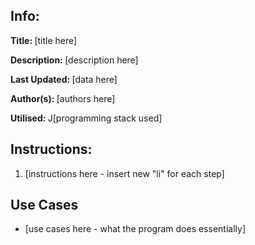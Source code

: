 <h2>Info:</h2>
<p><b>Title: </b>[title here]</p>
<p><b>Description: </b>[description here]</p>
<p><b>Last Updated: </b>[data here]</p>
<p><b>Author(s): </b>[authors here]</p>
<p><b>Utilised: </b>J[programming stack used]</p>

<h2>Instructions:</h2>
<ol>
<li>[instructions here - insert new "li" for each step]</li>
</ol>

<h2>Use Cases</h2>
<ul>
<li>[use cases here - what the program does essentially]</li>
</ul>